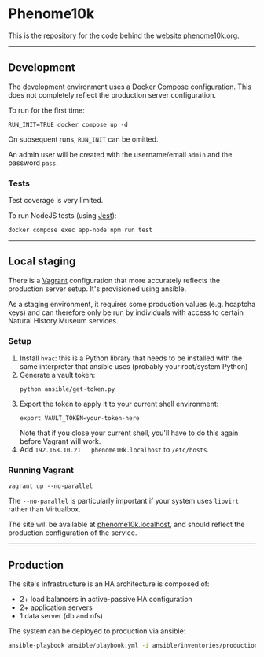# Phenome10k

This is the repository for the code behind the website [phenome10k.org](https://www.phenome10k.org).

***

## Development

The development environment uses a [Docker Compose](https://docs.docker.com/compose) configuration. This does not completely reflect the production server configuration.

To run for the first time:
```shell
RUN_INIT=TRUE docker compose up -d
```

On subsequent runs, `RUN_INIT` can be omitted.

An admin user will be created with the username/email `admin` and the password `pass`.

### Tests

Test coverage is very limited.

To run NodeJS tests (using [Jest](https://jestjs.io)):
```shell
docker compose exec app-node npm run test
```

***

## Local staging

There is a [Vagrant](https://www.vagrantup.com) configuration that more accurately reflects the production server setup. It's provisioned using ansible.

As a staging environment, it requires some production values (e.g. hcaptcha keys) and can therefore only be run by individuals with access to certain Natural History Museum services.

### Setup
1. Install `hvac`: this is a Python library that needs to be installed with the same interpreter that ansible uses (probably your root/system Python)
2. Generate a vault token:
   ```shell
   python ansible/get-token.py
   ```
3. Export the token to apply it to your current shell environment:
   ```shell
   export VAULT_TOKEN=your-token-here
   ```
   Note that if you close your current shell, you'll have to do this again before Vagrant will work.
4. Add `192.168.10.21   phenome10k.localhost` to `/etc/hosts`.

### Running Vagrant
```shell
vagrant up --no-parallel
```

The `--no-parallel` is particularly important if your system uses `libvirt` rather than Virtualbox.

The site will be available at [phenome10k.localhost](http://phenome10k.localhost), and should reflect the production configuration of the service.

***

## Production

The site's infrastructure is an HA architecture is composed of:
 - 2+ load balancers in active-passive HA configuration
 - 2+ application servers
 - 1 data server (db and nfs)

The system can be deployed to production via ansible:

```bash
ansible-playbook ansible/playbook.yml -i ansible/inventories/production.ini -k -K --user YOUR-USERNAME
```
